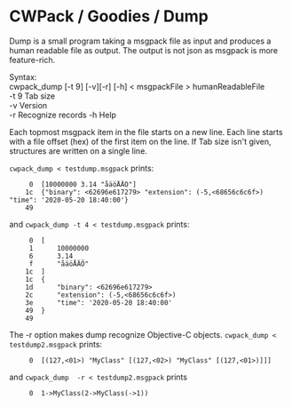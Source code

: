 # CWPack / Goodies / Dump


Dump is a small program taking a msgpack file as input and produces a human readable file as output. The output is not json as msgpack is more feature-rich.

Syntax:  
cwpack_dump [-t 9] [-v][-r] [-h] < msgpackFile > humanReadableFile  
-t 9 Tab size  
-v   Version  
-r   Recognize records
-h   Help  

Each topmost msgpack item in the file starts on a new line. Each line starts with a file offset (hex) of the first item on the line.
If Tab size isn't given, structures are written on a single line.

  
`cwpack_dump < testdump.msgpack` prints:

```
     0  [10000000 3.14 "åäöÅÄÖ"]
    1c  {"binary": <62696e617279> "extension": (-5,<68656c6c6f>) "time": '2020-05-20 18:40:00'}
    49  
```
and  `cwpack_dump -t 4 < testdump.msgpack` prints:

```
     0  [
     1      10000000
     6      3.14
     f      "åäöÅÄÖ"
    1c  ]
    1c  {
    1d      "binary": <62696e617279>
    2c      "extension": (-5,<68656c6c6f>)
    3e      "time": '2020-05-20 18:40:00'
    49  }
    49  
```
The -r option makes dump recognize Objective-C objects.  `cwpack_dump < testdump2.msgpack` prints:

```
     0  [(127,<01>) "MyClass" [(127,<02>) "MyClass" [(127,<01>)]]]
```
and `cwpack_dump  -r < testdump2.msgpack` prints

```
     0  1->MyClass(2->MyClass(->1))
```

